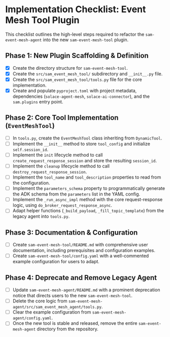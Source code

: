 # Implementation Checklist: Event Mesh Tool Plugin

This checklist outlines the high-level steps required to refactor the `sam-event-mesh-agent` into the new `sam-event-mesh-tool` plugin.

## Phase 1: New Plugin Scaffolding & Definition

- [x] Create the directory structure for `sam-event-mesh-tool`.
- [x] Create the `src/sam_event_mesh_tool/` subdirectory and `__init__.py` file.
- [x] Create the `src/sam_event_mesh_tool/tools.py` file for the core implementation.
- [x] Create and populate `pyproject.toml` with project metadata, dependencies (`solace-agent-mesh`, `solace-ai-connector`), and the `sam.plugins` entry point.

## Phase 2: Core Tool Implementation (`EventMeshTool`)

- [ ] In `tools.py`, create the `EventMeshTool` class inheriting from `DynamicTool`.
- [ ] Implement the `__init__` method to store `tool_config` and initialize `self.session_id`.
- [ ] Implement the `init` lifecycle method to call `create_request_response_session` and store the resulting `session_id`.
- [ ] Implement the `cleanup` lifecycle method to call `destroy_request_response_session`.
- [ ] Implement the `tool_name` and `tool_description` properties to read from the configuration.
- [ ] Implement the `parameters_schema` property to programmatically generate the ADK schema from the `parameters` list in the YAML config.
- [ ] Implement the `_run_async_impl` method with the core request-response logic, using `do_broker_request_response_async`.
- [ ] Adapt helper functions (`_build_payload`, `_fill_topic_template`) from the legacy agent into `tools.py`.

## Phase 3: Documentation & Configuration

- [ ] Create `sam-event-mesh-tool/README.md` with comprehensive user documentation, including prerequisites and configuration examples.
- [ ] Create `sam-event-mesh-tool/config.yaml` with a well-commented example configuration for users to adapt.

## Phase 4: Deprecate and Remove Legacy Agent

- [ ] Update `sam-event-mesh-agent/README.md` with a prominent deprecation notice that directs users to the new `sam-event-mesh-tool`.
- [ ] Delete the core logic from `sam-event-mesh-agent/src/sam_event_mesh_agent/tools.py`.
- [ ] Clear the example configuration from `sam-event-mesh-agent/config.yaml`.
- [ ] Once the new tool is stable and released, remove the entire `sam-event-mesh-agent` directory from the repository.

